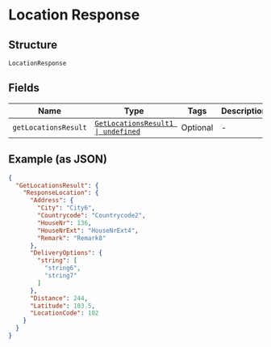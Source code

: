 
# Location Response

## Structure

`LocationResponse`

## Fields

| Name | Type | Tags | Description |
|  --- | --- | --- | --- |
| `getLocationsResult` | [`GetLocationsResult1 \| undefined`](../../doc/models/get-locations-result-1.md) | Optional | - |

## Example (as JSON)

```json
{
  "GetLocationsResult": {
    "ResponseLocation": {
      "Address": {
        "City": "City6",
        "Countrycode": "Countrycode2",
        "HouseNr": 136,
        "HouseNrExt": "HouseNrExt4",
        "Remark": "Remark8"
      },
      "DeliveryOptions": {
        "string": [
          "string6",
          "string7"
        ]
      },
      "Distance": 244,
      "Latitude": 103.5,
      "LocationCode": 102
    }
  }
}
```

